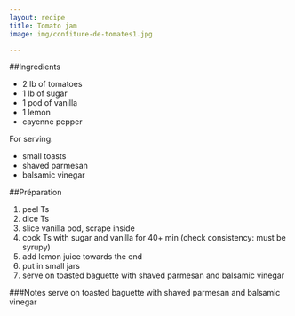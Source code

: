 ```yaml
---
layout: recipe
title: Tomato jam
image: img/confiture-de-tomates1.jpg

---
```


##Ingredients
* 2 lb of tomatoes
* 1 lb of sugar
* 1 pod of vanilla
* 1 lemon
* cayenne pepper

For serving:

* small toasts
* shaved parmesan
* balsamic vinegar

##Préparation
1. peel Ts
2. dice Ts
3. slice vanilla pod, scrape inside
4. cook Ts with sugar and vanilla for 40+ min (check consistency: must be syrupy)
5. add lemon juice towards the end
6. put in small jars
7. serve on toasted baguette with shaved parmesan and balsamic vinegar

###Notes
serve on toasted baguette with shaved parmesan and balsamic vinegar